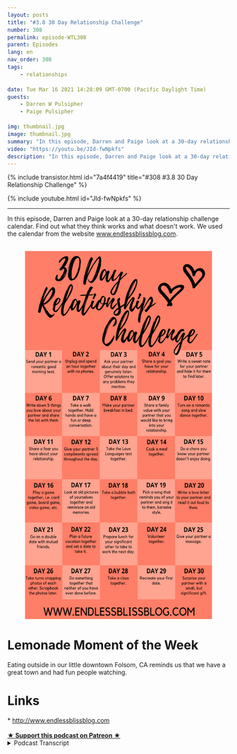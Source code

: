 ```yaml
---
layout: posts
title: "#3.8 30 Day Relationship Challenge"
number: 308
permalink: episode-WTL308
parent: Episodes
lang: en
nav_order: 308
tags:
    - relationships

date: Tue Mar 16 2021 14:28:09 GMT-0700 (Pacific Daylight Time)
guests:
    - Darren W Pulsipher
    - Paige Pulsipher

img: thumbnail.jpg
image: thumbnail.jpg
summary: "In this episode, Darren and Paige look at a 30-day relationship challenge calendar. Find out what they think works and what doesn't work. We used the calendar from the website www.endlessblissblog.com."
video: "https://youtu.be/JId-fwNpkfs"
description: "In this episode, Darren and Paige look at a 30-day relationship challenge calendar. Find out what they think works and what doesn't work. We used the calendar from the website www.endlessblissblog.com."
---
```


<div>
{% include transistor.html id="7a4f4419" title="#308 #3.8 30 Day Relationship Challenge" %}

{% include youtube.html id="JId-fwNpkfs" %}
</div>

---

<html><head></head><body><div>In this episode, Darren and Paige look at a 30-day relationship challenge calendar. Find out what they think works and what doesn't work. We used the calendar from the website <a href="https://www.blogger.com/blog/post/edit/8538474243707422219/5869089743150839455#">www.endlessblissblog.com</a>.</div><div><br></div><div><figure data-trix-attachment="{&quot;contentType&quot;:&quot;image&quot;,&quot;height&quot;:834,&quot;url&quot;:&quot;https://lh3.googleusercontent.com/-qahEJgdjWGw/YFEfm4ZvpnI/AAAAAAAFac8/6EYrvIiZjZ0vD4L7AJh0N9xAQ4cQ4Q_aACNcBGAsYHQ/w486-h834/image.png&quot;,&quot;width&quot;:486}" data-trix-content-type="image" class="attachment attachment--preview"><img src="./image0.png" width="486" height="834"><figcaption class="attachment__caption"></figcaption></figure></div><h1>Lemonade Moment of the Week</h1><div>Eating outside in our little downtown Folsom, CA reminds us that we have a great town and had fun people watching.</div><h1>Links</h1><div>* <a href="https://www.blogger.com/blog/post/edit/8538474243707422219/5869089743150839455#">http://www.endlessblissblog.com</a></div><div><br></div>
<strong>
  <a href="https://www.patreon.com/wheresthelemonade" target="_donate" rel="payment" title="★ Support this podcast on Patreon ★">★ Support this podcast on Patreon ★</a>
</strong></body></html>

<details>
<summary> Podcast Transcript </summary>

<p></p>

</details>
